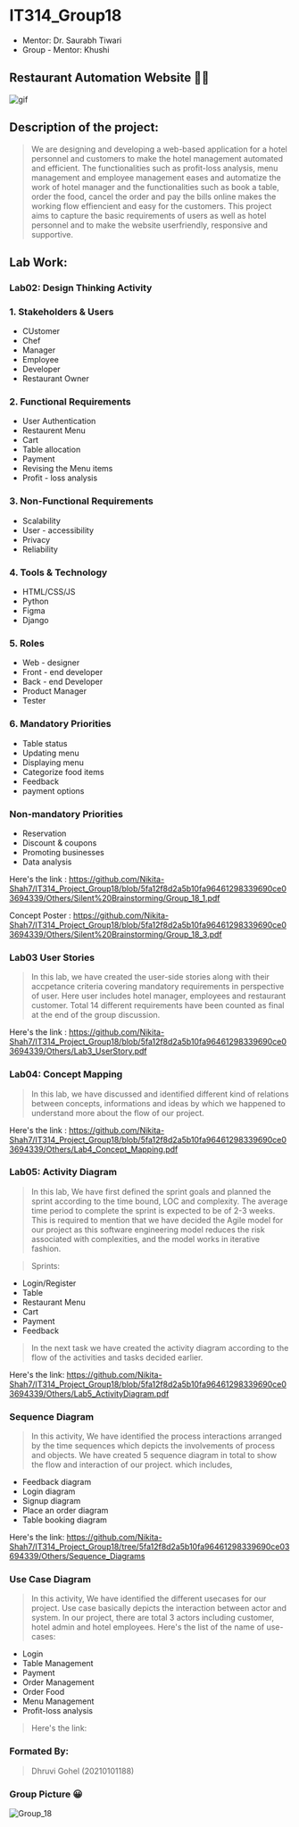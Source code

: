 # IT314_Group18
* Mentor: Dr. Saurabh Tiwari
* Group - Mentor: Khushi

##  Restaurant Automation Website 👨‍🍳
![gif](https://media.giphy.com/media/13LlAxmDwAkopO/giphy.gif)

## Description of the project:
> We are designing and developing a web-based application for a hotel personnel and customers to make the hotel management automated and efficient. The functionalities such as profit-loss analysis, menu management and employee management eases and automatize the work of hotel manager and the functionalities such as book a table, order the food, cancel the order and pay the bills online makes the working flow effiencient and easy for the customers. This project aims to capture the basic requirements of users as well as hotel personnel and to make the website userfriendly, responsive and supportive. 

## Lab Work:

### Lab02: Design Thinking Activity

### 1. Stakeholders & Users
* CUstomer
* Chef
* Manager
* Employee
* Developer
* Restaurant Owner

 ### 2. Functional Requirements
 * User Authentication
 * Restaurent Menu
 * Cart
 * Table allocation
 * Payment
 * Revising the Menu items
 * Profit - loss analysis

 ### 3. Non-Functional Requirements
 * Scalability
 * User - accessibility
 * Privacy
 * Reliability

### 4. Tools & Technology
* HTML/CSS/JS
* Python
* Figma
* Django

### 5. Roles
* Web - designer
* Front - end developer
* Back - end Developer
* Product Manager
* Tester

### 6. Mandatory Priorities
* Table status
* Updating menu
* Displaying menu
* Categorize food items
* Feedback
* payment options

### Non-mandatory Priorities
* Reservation
* Discount & coupons
* Promoting businesses
* Data analysis

Here's the link : https://github.com/Nikita-Shah7/IT314_Project_Group18/blob/5fa12f8d2a5b10fa96461298339690ce03694339/Others/Silent%20Brainstorming/Group_18_1.pdf

Concept Poster : https://github.com/Nikita-Shah7/IT314_Project_Group18/blob/5fa12f8d2a5b10fa96461298339690ce03694339/Others/Silent%20Brainstorming/Group_18_3.pdf

### Lab03 User Stories 
> In this lab, we have created the user-side stories along with their accpetance criteria covering mandatory requirements in perspective of user. Here user includes hotel manager, employees and restaurant customer. Total 14 different requirements have been counted as final at the end of the group discussion.

Here's the link : https://github.com/Nikita-Shah7/IT314_Project_Group18/blob/5fa12f8d2a5b10fa96461298339690ce03694339/Others/Lab3_UserStory.pdf

### Lab04: Concept Mapping 
> In this lab, we have discussed and identified different kind of relations between concepts, informations and ideas by which we happened to understand more about the flow of our project.

Here's the link : https://github.com/Nikita-Shah7/IT314_Project_Group18/blob/5fa12f8d2a5b10fa96461298339690ce03694339/Others/Lab4_Concept_Mapping.pdf

### Lab05: Activity Diagram
> In this lab, We have first defined the sprint goals and planned the sprint according to the time bound, LOC and complexity. The average time period to complete the sprint is expected to be of 2-3 weeks. This is required to mention that we have decided the Agile model for our project as this software engineering model reduces the risk associated with complexities, and the model works in iterative fashion.

> Sprints:
* Login/Register
* Table
* Restaurant Menu
* Cart
* Payment
* Feedback

> In the next task we have created the activity diagram according to the flow of the activities and tasks decided earlier.

Here's the link: https://github.com/Nikita-Shah7/IT314_Project_Group18/blob/5fa12f8d2a5b10fa96461298339690ce03694339/Others/Lab5_ActivityDiagram.pdf

### Sequence Diagram
> In this activity, We have identified the process interactions arranged by the time sequences which depicts the involvements of process and objects.
> We have created 5 sequence diagram in total to show the flow and interaction of our project.
> which includes,

* Feedback diagram
* Login diagram
* Signup diagram
* Place an order diagram
* Table booking diagram

Here's the link: https://github.com/Nikita-Shah7/IT314_Project_Group18/tree/5fa12f8d2a5b10fa96461298339690ce03694339/Others/Sequence_Diagrams

### Use Case Diagram
> In this activity, We have identified the different usecases for our project. Use case basically depicts the interaction between actor and system. In our project, there are total 3 actors including customer, hotel admin and hotel employees.
> Here's the list of the name of use-cases:
* Login
* Table Management
* Payment
* Order Management
* Order Food
* Menu Management
* Profit-loss analysis

> Here's the link: 


### Formated By:
> Dhruvi Gohel (20210101188)


### Group Picture 😀
![Group_18](https://github.com/Nikita-Shah7/IT314_Project_Group18/assets/97607646/1c642c8c-e894-4206-9940-a276967610d6)


